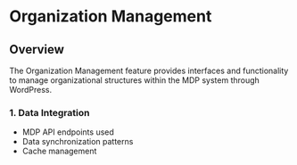 # Organization Management

## Overview
The Organization Management feature provides interfaces and functionality to manage organizational structures within the MDP system through WordPress.

### 1. Data Integration
- MDP API endpoints used
- Data synchronization patterns
- Cache management
